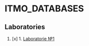 # ITMO_DATABASES
## Laboratories

1. [x] 1. [Laboratorie №1](https://github.com/ew0s/ITMO_DATABASES/tree/master/LABS/LAB1%20-%20Simple%20requests)
